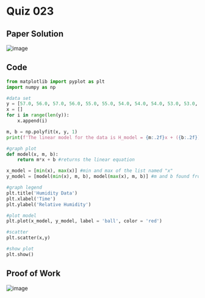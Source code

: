 # Quiz 023

## Paper Solution
![image](https://github.com/user-attachments/assets/d7951f44-3109-4385-8054-ef9771164d89)

## Code
```.py
from matplotlib import pyplot as plt
import numpy as np

#data set
y = [57.0, 56.0, 57.0, 56.0, 55.0, 55.0, 54.0, 54.0, 54.0, 53.0, 53.0, 54.0, 53.0, 53.0, 52.0, 52.0, 51.0, 51.0, 51.0, 50.0, 50.0, 49.0, 50.0, 49.0, 49.0, 48.0, 49.0, 49.0, 48.0, 48.0, 48.0, 49.0]
x = []
for i in range(len(y)):
    x.append(i)

m, b = np.polyfit(x, y, 1)
print(f'The linear model for the data is H_model = {m:.2f}x + ({b:.2f})')

#graph plot
def model(x, m, b):
    return m*x + b #returns the linear equation

x_model = [min(x), max(x)] #min and max of the list named "x"
y_model = [model(min(x), m, b), model(max(x), m, b)] #m and b found from the numpy polyfit

#graph legend
plt.title('Humidity Data')
plt.xlabel('Time')
plt.ylabel('Relative Humidity')

#plot model
plt.plot(x_model, y_model, label = 'ball', color = 'red')

#scatter
plt.scatter(x,y)

#show plot
plt.show()

```
## Proof of Work
![image](https://github.com/user-attachments/assets/3c0a70e8-0014-4c52-8bd3-9bd9b56445d2)

